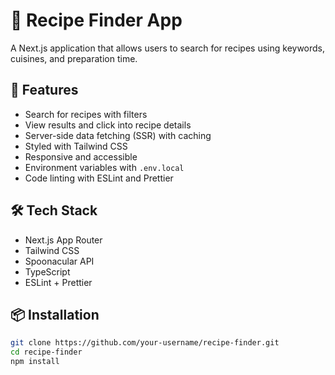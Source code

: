 # 🥘 Recipe Finder App

A Next.js application that allows users to search for recipes using keywords, cuisines, and preparation time.

## 🚀 Features

- Search for recipes with filters
- View results and click into recipe details
- Server-side data fetching (SSR) with caching
- Styled with Tailwind CSS
- Responsive and accessible
- Environment variables with `.env.local`
- Code linting with ESLint and Prettier

## 🛠 Tech Stack

- Next.js App Router
- Tailwind CSS
- Spoonacular API
- TypeScript
- ESLint + Prettier

## 📦 Installation

```bash
git clone https://github.com/your-username/recipe-finder.git
cd recipe-finder
npm install
